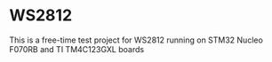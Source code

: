 # WS2812

This is a free-time test project for WS2812 running on STM32 Nucleo F070RB and TI TM4C123GXL boards
